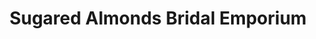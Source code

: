 ---
title: "Sugared Almonds Bridal Emporium"
url: /barnoldswick/sugared-almonds-bridal-emporium/
shop: clothes
---